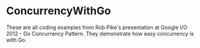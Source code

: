 # ConcurrencyWithGo
These are all coding examples from Rob Pike's presentation at Google I/O 2012 - Go Concurrency Pattern.
They demonstrate how easy concurrency is with Go.

